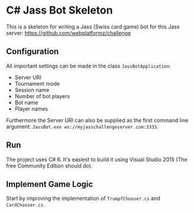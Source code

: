 ﻿# C# Jass Bot Skeleton

This is a skeleton for writing a Jass (Swiss card game) bot for this Jass server: https://github.com/webplatformz/challenge

## Configuration

All important settings can be made in the class `JassBotApplication`:

* Server URI
* Tournament mode
* Session name
* Number of bot players
* Bot name
* Player names

Furthermore the Server URI can also be supplied as the first command line argument: `JassBot.exe ws://myjasschallengeserver.com:3333`.

## Run

The project uses C# 6. It's easiest to build it using Visual Studio 2015 (The free Community Edition should do).

## Implement Game Logic

Start by improving the implementation of `TrumpfChooser.cs` and `CardChooser.cs`.
